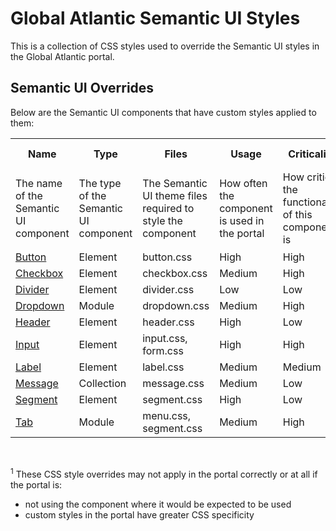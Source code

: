 # Global Atlantic Semantic UI Styles

This is a collection of CSS styles used to override the Semantic UI styles in the Global Atlantic portal.

## Semantic UI Overrides

Below are the Semantic UI components that have custom styles applied to them:

<table style="width: 100%">
  <tr>
    <th>Name</th>
    <th>Type</th>
    <th>Files</th>
    <th>Usage</th>
    <th>Criticality</th>
    <th>Success Rate</th>
  </tr>
  <tr>
    <td>The name of the Semantic UI component</td>
    <td>The type of the Semantic UI component</td>
    <td>The Semantic UI theme files required to style the component</td>
    <td>How often the component is used in the portal</td>
    <td>How critical the functionality of this component is</td>
    <td>The likelihood of these style overrides working<sup>1</sup></td>
  </tr>
  <tr>
    <td><a href="https://react.semantic-ui.com/elements/button/" target="_blank">Button</a></td>
    <td>Element</td>
    <td>button.css</td>
    <td>High</td>
    <td>High</td>
    <td>High</td>
  </tr>
  <tr>
    <td><a href="https://react.semantic-ui.com/elements/button/" target="_blank">Checkbox</a></td>
    <td>Element</td>
    <td>checkbox.css</td>
    <td>Medium</td>
    <td>High</td>
    <td>High</td>
  </tr>
  <tr>
    <td><a href="https://react.semantic-ui.com/elements/divider/" target="_blank">Divider</a></td>
    <td>Element</td>
    <td>divider.css</td>
    <td>Low</td>
    <td>Low</td>
    <td>High</td>
  </tr>
  <tr>
    <td><a href="https://react.semantic-ui.com/modules/dropdown/" target="_blank">Dropdown</a></td>
    <td>Module</td>
    <td>dropdown.css</td>
    <td>Medium</td>
    <td>High</td>
    <td>Medium</td>
  </tr>
  <tr>
    <td><a href="https://react.semantic-ui.com/elements/header/" target="_blank">Header</a></td>
    <td>Element</td>
    <td>header.css</td>
    <td>High</td>
    <td>Low</td>
    <td>Low</td>
  </tr>
  <tr>
    <td><a href="https://react.semantic-ui.com/elements/input/" target="_blank">Input</a></td>
    <td>Element</td>
    <td>input.css, form.css</td>
    <td>High</td>
    <td>High</td>
    <td>High</td>
  </tr>
  <tr>
    <td><a href="https://react.semantic-ui.com/elements/label/" target="_blank">Label</a></td>
    <td>Element</td>
    <td>label.css</td>
    <td>Medium</td>
    <td>Medium</td>
    <td>Low</td>
  </tr>
  <tr>
    <td><a href="https://react.semantic-ui.com/collections/message/" target="_blank">Message</a></td>
    <td>Collection</td>
    <td>message.css</td>
    <td>Medium</td>
    <td>Low</td>
    <td>High</td>
  </tr>
  <tr>
    <td><a href="https://react.semantic-ui.com/elements/segment/" target="_blank">Segment</a></td>
    <td>Element</td>
    <td>segment.css</td>
    <td>High</td>
    <td>Low</td>
    <td>Medium</td>
  </tr>
  <tr>
    <td><a href="https://react.semantic-ui.com/modules/tab/" target="_blank">Tab</a></td>
    <td>Module</td>
    <td>menu.css, segment.css</td>
    <td>Medium</td>
    <td>High</td>
    <td>High</td>
  </tr>
</table>

<br />

<sup>1</sup> These CSS style overrides may not apply in the portal correctly or at all if the portal is:

- not using the component where it would be expected to be used
- custom styles in the portal have greater CSS specificity
